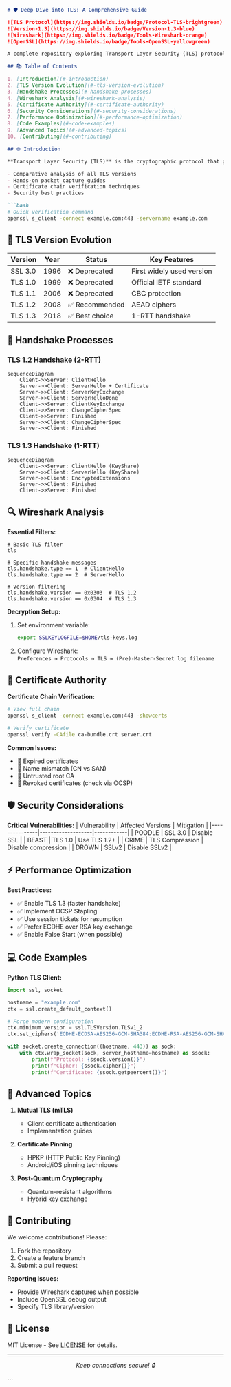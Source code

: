 ```markdown
# 🛡️ Deep Dive into TLS: A Comprehensive Guide

![TLS Protocol](https://img.shields.io/badge/Protocol-TLS-brightgreen)
![Version-1.3](https://img.shields.io/badge/Version-1.3-blue)
![Wireshark](https://img.shields.io/badge/Tools-Wireshark-orange)
![OpenSSL](https://img.shields.io/badge/Tools-OpenSSL-yellowgreen)

A complete repository exploring Transport Layer Security (TLS) protocols, from fundamental concepts to advanced packet analysis.

## 📚 Table of Contents

1. [Introduction](#-introduction)
2. [TLS Version Evolution](#-tls-version-evolution)
3. [Handshake Processes](#-handshake-processes)
4. [Wireshark Analysis](#-wireshark-analysis)
5. [Certificate Authority](#-certificate-authority)
6. [Security Considerations](#-security-considerations)
7. [Performance Optimization](#-performance-optimization)
8. [Code Examples](#-code-examples)
9. [Advanced Topics](#-advanced-topics)
10. [Contributing](#-contributing)

## 🌐 Introduction

**Transport Layer Security (TLS)** is the cryptographic protocol that powers secure internet communication. This repository provides:

- Comparative analysis of all TLS versions
- Hands-on packet capture guides
- Certificate chain verification techniques
- Security best practices

```bash
# Quick verification command
openssl s_client -connect example.com:443 -servername example.com
```

## 🔄 TLS Version Evolution

| Version | Year | Status | Key Features |
|---------|------|--------|--------------|
| SSL 3.0 | 1996 | ❌ Deprecated | First widely used version |
| TLS 1.0 | 1999 | ❌ Deprecated | Official IETF standard |
| TLS 1.1 | 2006 | ❌ Deprecated | CBC protection |
| TLS 1.2 | 2008 | ✅ Recommended | AEAD ciphers |
| TLS 1.3 | 2018 | ✅ Best choice | 1-RTT handshake |

## 🤝 Handshake Processes

### TLS 1.2 Handshake (2-RTT)
```mermaid
sequenceDiagram
    Client->>Server: ClientHello
    Server->>Client: ServerHello + Certificate
    Server->>Client: ServerKeyExchange
    Server->>Client: ServerHelloDone
    Client->>Server: ClientKeyExchange
    Client->>Server: ChangeCipherSpec
    Client->>Server: Finished
    Server->>Client: ChangeCipherSpec
    Server->>Client: Finished
```

### TLS 1.3 Handshake (1-RTT)
```mermaid
sequenceDiagram
    Client->>Server: ClientHello (KeyShare)
    Server->>Client: ServerHello (KeyShare)
    Server->>Client: EncryptedExtensions
    Server->>Client: Finished
    Client->>Server: Finished
```

## 🔍 Wireshark Analysis

**Essential Filters:**
```wireshark
# Basic TLS filter
tls

# Specific handshake messages
tls.handshake.type == 1  # ClientHello
tls.handshake.type == 2  # ServerHello

# Version filtering
tls.handshake.version == 0x0303  # TLS 1.2
tls.handshake.version == 0x0304  # TLS 1.3
```

**Decryption Setup:**
1. Set environment variable:
   ```bash
   export SSLKEYLOGFILE=$HOME/tls-keys.log
   ```
2. Configure Wireshark:  
   `Preferences → Protocols → TLS → (Pre)-Master-Secret log filename`

## 📜 Certificate Authority

**Certificate Chain Verification:**
```bash
# View full chain
openssl s_client -connect example.com:443 -showcerts

# Verify certificate
openssl verify -CAfile ca-bundle.crt server.crt
```

**Common Issues:**
- 🔴 Expired certificates
- 🔴 Name mismatch (CN vs SAN)
- 🔴 Untrusted root CA
- 🔴 Revoked certificates (check via OCSP)

## 🛡️ Security Considerations

**Critical Vulnerabilities:**
| Vulnerability | Affected Versions | Mitigation |
|---------------|-------------------|------------|
| POODLE | SSL 3.0 | Disable SSL |
| BEAST | TLS 1.0 | Use TLS 1.2+ |
| CRIME | TLS Compression | Disable compression |
| DROWN | SSLv2 | Disable SSLv2 |

## ⚡ Performance Optimization

**Best Practices:**
- ✅ Enable TLS 1.3 (faster handshake)
- ✅ Implement OCSP Stapling
- ✅ Use session tickets for resumption
- ✅ Prefer ECDHE over RSA key exchange
- ✅ Enable False Start (when possible)

## 💻 Code Examples

**Python TLS Client:**
```python
import ssl, socket

hostname = "example.com"
ctx = ssl.create_default_context()

# Force modern configuration
ctx.minimum_version = ssl.TLSVersion.TLSv1_2
ctx.set_ciphers('ECDHE-ECDSA-AES256-GCM-SHA384:ECDHE-RSA-AES256-GCM-SHA384')

with socket.create_connection((hostname, 443)) as sock:
    with ctx.wrap_socket(sock, server_hostname=hostname) as ssock:
        print(f"Protocol: {ssock.version()}")
        print(f"Cipher: {ssock.cipher()}")
        print(f"Certificate: {ssock.getpeercert()}")
```

## 🚀 Advanced Topics

1. **Mutual TLS (mTLS)**
   - Client certificate authentication
   - Implementation guides

2. **Certificate Pinning**
   - HPKP (HTTP Public Key Pinning)
   - Android/iOS pinning techniques

3. **Post-Quantum Cryptography**
   - Quantum-resistant algorithms
   - Hybrid key exchange

## 🤝 Contributing

We welcome contributions! Please:

1. Fork the repository
2. Create a feature branch
3. Submit a pull request

**Reporting Issues:**
- Provide Wireshark captures when possible
- Include OpenSSL debug output
- Specify TLS library/version

## 📜 License

MIT License - See [LICENSE](LICENSE) for details.

---

<p align="center">
  <em>Keep connections secure! 🔒</em>
</p>
```



